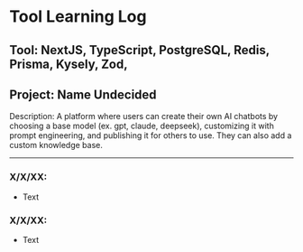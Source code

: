 # Tool Learning Log

## Tool: NextJS, TypeScript, PostgreSQL, Redis, Prisma, Kysely, Zod, 

## Project: Name Undecided
Description: A platform where users can create their own AI chatbots by choosing a base model (ex. gpt, claude, deepseek), customizing it with prompt engineering, and publishing it for others to use. They can also add a custom knowledge base.

---

### X/X/XX:
* Text

### X/X/XX:
* Text


<!-- 
* Links you used today (websites, videos, etc)
* Things you tried, progress you made, etc
* Challenges, a-ha moments, etc
* Questions you still have
* What you're going to try next
-->
